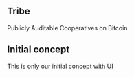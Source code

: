 ## Tribe 

Publicly Auditable Cooperatives on Bitcoin

## Initial concept

This is only our initial concept with [UI](https://github.com/Tribe-BTC/tribe-ui)
